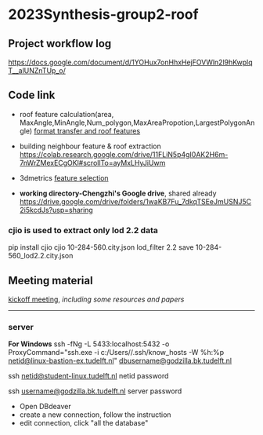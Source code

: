 # 2023Synthesis-group2-roof


## Project workflow log
https://docs.google.com/document/d/1YOHux7onHhxHejFOVWln2l9hKwplqT__alUNZnTUp_o/

## Code link
- roof feature calculation(area, MaxAngle,MinAngle,Num_polygon,MaxAreaPropotion,LargestPolygonAngle)
[format transfer and roof features](https://colab.research.google.com/drive/1ZtcIgcoYbqEVTBzJMiFyZfM6C4SUQfPe?usp=sharing)

- building neighbour feature & roof extraction
https://colab.research.google.com/drive/11FLiN5p4gI0AK2H6m-7nWrZMexECgOKl#scrollTo=ayMxLHyJiUwm

- 3dmetrics
[feature selection](https://colab.research.google.com/drive/1YQhWCa7Axx41Sl73Isk6hnVwzsV65Xan?usp=sharing#scrollTo=jue9294f0pIK)


- **working directory-Chengzhi's Google drive**, shared already
https://drive.google.com/drive/folders/1waKB7Fu_7dkqTSEeJmUSNJ5C2i5kcdJs?usp=sharing
### cjio is used to extract only lod 2.2 data
pip install cjio
cjio 10-284-560.city.json lod_filter 2.2 save 10-284-560_lod2.2.city.json

## Meeting material
[kickoff meeting](https://docs.google.com/presentation/d/1enXZU5XdtqdpiU2tukcHxfAW6W4gz8qLLUbAWUPvkdQ/edit#slide=id.p), *including some resources and papers*


-------------------------------------------------------------
### server
**For Windows**
ssh -fNg -L 5433:localhost:5432 -o ProxyCommand="ssh.exe -i c:/Users/<username>/.ssh/know_hosts -W %h:%p netid@linux-bastion-ex.tudelft.nl" dbusername@godzilla.bk.tudelft.nl 

ssh netid@student-linux.tudelft.nl
netid password

ssh username@godzilla.bk.tudelft.nl
server password

- Open DBdeaver
- create a new connection, follow the instruction
- edit connection, click "all the database"
